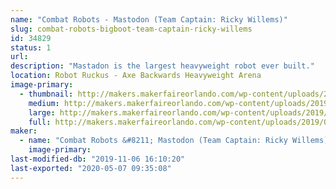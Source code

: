```yaml
---
name: "Combat Robots - Mastodon (Team Captain: Ricky Willems)"
slug: combat-robots-bigboot-team-captain-ricky-willems
id: 34829
status: 1
url: 
description: "Mastadon is the largest heavyweight robot ever built."
location: Robot Ruckus - Axe Backwards Heavyweight Arena
image-primary:
  - thumbnail: http://makers.makerfaireorlando.com/wp-content/uploads/2019/07/Mammoth-Team-S2019-150x150.jpg
    medium: http://makers.makerfaireorlando.com/wp-content/uploads/2019/07/Mammoth-Team-S2019-300x200.jpg
    large: http://makers.makerfaireorlando.com/wp-content/uploads/2019/07/Mammoth-Team-S2019-1024x683.jpg
    full: http://makers.makerfaireorlando.com/wp-content/uploads/2019/07/Mammoth-Team-S2019.jpg
maker:
  - name: "Combat Robots &#8211; Mastodon (Team Captain: Ricky Willems)"
    image-primary: 
last-modified-db: "2019-11-06 16:10:20"
last-exported: "2020-05-07 09:35:08"
---
```

